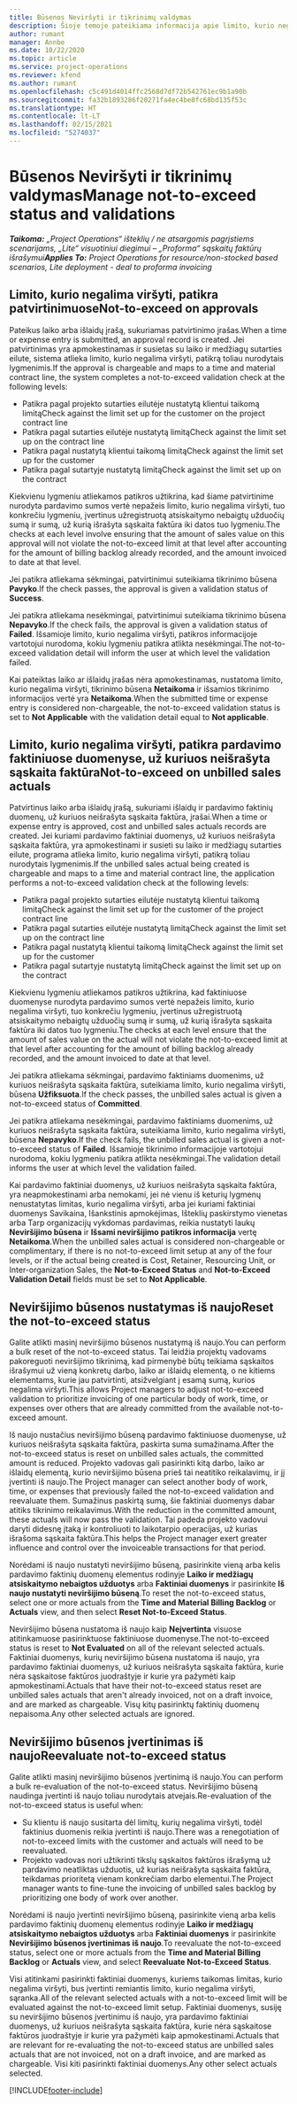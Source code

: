 ```yaml
---
title: Būsenos Neviršyti ir tikrinimų valdymas
description: Šioje temoje pateikiama informacija apie limito, kurio negalima viršyti, patikras, atliekamas sistemoje „Project Operations“.
author: rumant
manager: Annbe
ms.date: 10/22/2020
ms.topic: article
ms.service: project-operations
ms.reviewer: kfend
ms.author: rumant
ms.openlocfilehash: c5c491d4014ffc2568d7df72b542761ec9b1a90b
ms.sourcegitcommit: fa32b1893286f20271fa4ec4be8fc68bd135f53c
ms.translationtype: HT
ms.contentlocale: lt-LT
ms.lasthandoff: 02/15/2021
ms.locfileid: "5274037"
---
```

# <a name="manage-not-to-exceed-status-and-validations"></a><span data-ttu-id="de156-103">Būsenos Neviršyti ir tikrinimų valdymas</span><span class="sxs-lookup"><span data-stu-id="de156-103">Manage not-to-exceed status and validations</span></span> 

<span data-ttu-id="de156-104">_**Taikoma:** „Project Operations“ išteklių / ne atsargomis pagrįstiems scenarijams, „Lite“ visuotiniui diegimui – „Proforma“ sąskaitų faktūrų išrašymui_</span><span class="sxs-lookup"><span data-stu-id="de156-104">_**Applies To:** Project Operations for resource/non-stocked based scenarios, Lite deployment - deal to proforma invoicing_</span></span>

## <a name="not-to-exceed-on-approvals"></a><span data-ttu-id="de156-105">Limito, kurio negalima viršyti, patikra patvirtinimuose</span><span class="sxs-lookup"><span data-stu-id="de156-105">Not-to-exceed on approvals</span></span>

<span data-ttu-id="de156-106">Pateikus laiko arba išlaidų įrašą, sukuriamas patvirtinimo įrašas.</span><span class="sxs-lookup"><span data-stu-id="de156-106">When a time or expense entry is submitted, an approval record is created.</span></span> <span data-ttu-id="de156-107">Jei patvirtinimas yra apmokestinamas ir susietas su laiko ir medžiagų sutarties eilute, sistema atlieka limito, kurio negalima viršyti, patikrą toliau nurodytais lygmenimis.</span><span class="sxs-lookup"><span data-stu-id="de156-107">If the approval is chargeable and maps to a time and material contract line, the system completes a not-to-exceed validation check at the following levels:</span></span>

  - <span data-ttu-id="de156-108">Patikra pagal projekto sutarties eilutėje nustatytą klientui taikomą limitą</span><span class="sxs-lookup"><span data-stu-id="de156-108">Check against the limit set up for the customer on the project contract line</span></span>
  - <span data-ttu-id="de156-109">Patikra pagal sutarties eilutėje nustatytą limitą</span><span class="sxs-lookup"><span data-stu-id="de156-109">Check against the limit set up on the contract line</span></span>
  - <span data-ttu-id="de156-110">Patikra pagal nustatytą klientui taikomą limitą</span><span class="sxs-lookup"><span data-stu-id="de156-110">Check against the limit set up for the customer</span></span>
  - <span data-ttu-id="de156-111">Patikra pagal sutartyje nustatytą limitą</span><span class="sxs-lookup"><span data-stu-id="de156-111">Check against the limit set up on the contract</span></span>

<span data-ttu-id="de156-112">Kiekvienu lygmeniu atliekamos patikros užtikrina, kad šiame patvirtinime nurodyta pardavimo sumos vertė nepažeis limito, kurio negalima viršyti, tuo konkrečiu lygmeniu, įvertinus užregistruotą atsiskaitymo nebaigtų užduočių sumą ir sumą, už kurią išrašyta sąskaita faktūra iki datos tuo lygmeniu.</span><span class="sxs-lookup"><span data-stu-id="de156-112">The checks at each level involve ensuring that the amount of sales value on this approval will not violate the not-to-exceed limit at that level after accounting for the amount of billing backlog already recorded, and the amount invoiced to date at that level.</span></span>

<span data-ttu-id="de156-113">Jei patikra atliekama sėkmingai, patvirtinimui suteikiama tikrinimo būsena **Pavyko**.</span><span class="sxs-lookup"><span data-stu-id="de156-113">If the check passes, the approval is given a validation status of **Success**.</span></span>

<span data-ttu-id="de156-114">Jei patikra atliekama nesėkmingai, patvirtinimui suteikiama tikrinimo būsena **Nepavyko**.</span><span class="sxs-lookup"><span data-stu-id="de156-114">If the check fails, the approval is given a validation status of **Failed**.</span></span> <span data-ttu-id="de156-115">Išsamioje limito, kurio negalima viršyti, patikros informacijoje vartotojui nurodoma, kokiu lygmeniu patikra atlikta nesėkmingai.</span><span class="sxs-lookup"><span data-stu-id="de156-115">The not-to-exceed validation detail will inform the user at which level the validation failed.</span></span>

<span data-ttu-id="de156-116">Kai pateiktas laiko ar išlaidų įrašas nėra apmokestinamas, nustatoma limito, kurio negalima viršyti, tikrinimo būsena **Netaikoma** ir išsamios tikrinimo informacijos vertė yra **Netaikoma**.</span><span class="sxs-lookup"><span data-stu-id="de156-116">When the submitted time or expense entry is considered non-chargeable, the not-to-exceed validation status is set to **Not Applicable** with the validation detail equal to **Not applicable**.</span></span>

## <a name="not-to-exceed-on-unbilled-sales-actuals"></a><span data-ttu-id="de156-117">Limito, kurio negalima viršyti, patikra pardavimo faktiniuose duomenyse, už kuriuos neišrašyta sąskaita faktūra</span><span class="sxs-lookup"><span data-stu-id="de156-117">Not-to-exceed on unbilled sales actuals</span></span>

<span data-ttu-id="de156-118">Patvirtinus laiko arba išlaidų įrašą, sukuriami išlaidų ir pardavimo faktinių duomenų, už kuriuos neišrašyta sąskaita faktūra, įrašai.</span><span class="sxs-lookup"><span data-stu-id="de156-118">When a time or expense entry is approved, cost and unbilled sales actuals records are created.</span></span> <span data-ttu-id="de156-119">Jei kuriami pardavimo faktiniai duomenys, už kuriuos neišrašyta sąskaita faktūra, yra apmokestinami ir susieti su laiko ir medžiagų sutarties eilute, programa atlieka limito, kurio negalima viršyti, patikrą toliau nurodytais lygmenimis.</span><span class="sxs-lookup"><span data-stu-id="de156-119">If the unbilled sales actual being created is chargeable and maps to a time and material contract line, the application performs a not-to-exceed validation check at the following levels:</span></span>

  - <span data-ttu-id="de156-120">Patikra pagal projekto sutarties eilutėje nustatytą klientui taikomą limitą</span><span class="sxs-lookup"><span data-stu-id="de156-120">Check against the limit set up for the customer of the project contract line</span></span>
  - <span data-ttu-id="de156-121">Patikra pagal sutarties eilutėje nustatytą limitą</span><span class="sxs-lookup"><span data-stu-id="de156-121">Check against the limit set up on the contract line</span></span>
  - <span data-ttu-id="de156-122">Patikra pagal nustatytą klientui taikomą limitą</span><span class="sxs-lookup"><span data-stu-id="de156-122">Check against the limit set up for the customer</span></span>
  - <span data-ttu-id="de156-123">Patikra pagal sutartyje nustatytą limitą</span><span class="sxs-lookup"><span data-stu-id="de156-123">Check against the limit set up on the contract</span></span>

<span data-ttu-id="de156-124">Kiekvienu lygmeniu atliekamos patikros užtikrina, kad faktiniuose duomenyse nurodyta pardavimo sumos vertė nepažeis limito, kurio negalima viršyti, tuo konkrečiu lygmeniu, įvertinus užregistruotą atsiskaitymo nebaigtų užduočių sumą ir sumą, už kurią išrašyta sąskaita faktūra iki datos tuo lygmeniu.</span><span class="sxs-lookup"><span data-stu-id="de156-124">The checks at each level ensure that the amount of sales value on the actual will not violate the not-to-exceed limit at that level after accounting for the amount of billing backlog already recorded, and the amount invoiced to date at that level.</span></span>

<span data-ttu-id="de156-125">Jei patikra atliekama sėkmingai, pardavimo faktiniams duomenims, už kuriuos neišrašyta sąskaita faktūra, suteikiama limito, kurio negalima viršyti, būsena **Užfiksuota**.</span><span class="sxs-lookup"><span data-stu-id="de156-125">If the check passes, the unbilled sales actual is given a not-to-exceed status of **Committed**.</span></span>

<span data-ttu-id="de156-126">Jei patikra atliekama nesėkmingai, pardavimo faktiniams duomenims, už kuriuos neišrašyta sąskaita faktūra, suteikiama limito, kurio negalima viršyti, būsena **Nepavyko**.</span><span class="sxs-lookup"><span data-stu-id="de156-126">If the check fails, the unbilled sales actual is given a not-to-exceed status of **Failed**.</span></span> <span data-ttu-id="de156-127">Išsamioje tikrinimo informacijoje vartotojui nurodoma, kokiu lygmeniu patikra atlikta nesėkmingai.</span><span class="sxs-lookup"><span data-stu-id="de156-127">The validation detail informs the user at which level the validation failed.</span></span>

<span data-ttu-id="de156-128">Kai pardavimo faktiniai duomenys, už kuriuos neišrašyta sąskaita faktūra, yra neapmokestinami arba nemokami, jei nė vienu iš keturių lygmenų nenustatytas limitas, kurio negalima viršyti, arba jei kuriami faktiniai duomenys Savikaina, Išankstinis apmokėjimas, Išteklių paskirstymo vienetas arba Tarp organizacijų vykdomas pardavimas, reikia nustatyti laukų **Neviršijimo būsena** ir **Išsami neviršijimo patikros informacija** vertę **Netaikoma**.</span><span class="sxs-lookup"><span data-stu-id="de156-128">When the unbilled sales actual is considered non-chargeable or complimentary, if there is no not-to-exceed limit setup at any of the four levels, or if the actual being created is Cost, Retainer, Resourcing Unit, or Inter-organization Sales, the **Not-to-Exceed Status** and **Not-to-Exceed Validation Detail** fields must be set to **Not Applicable**.</span></span>

## <a name="reset-the-not-to-exceed-status"></a><span data-ttu-id="de156-129">Neviršijimo būsenos nustatymas iš naujo</span><span class="sxs-lookup"><span data-stu-id="de156-129">Reset the not-to-exceed status</span></span>

<span data-ttu-id="de156-130">Galite atlikti masinį neviršijimo būsenos nustatymą iš naujo.</span><span class="sxs-lookup"><span data-stu-id="de156-130">You can perform a bulk reset of the not-to-exceed status.</span></span> <span data-ttu-id="de156-131">Tai leidžia projektų vadovams pakoreguoti neviršijimo tikrinimą, kad pirmenybė būtų teikiama sąskaitos išrašymui už vieną konkretų darbo, laiko ar išlaidų elementą, o ne kitiems elementams, kurie jau patvirtinti, atsižvelgiant į esamą sumą, kurios negalima viršyti.</span><span class="sxs-lookup"><span data-stu-id="de156-131">This allows Project managers to adjust not-to-exceed validation to prioritize invoicing of one particular body of work, time, or expenses over others that are already committed from the available not-to-exceed amount.</span></span>

<span data-ttu-id="de156-132">Iš naujo nustačius neviršijimo būseną pardavimo faktiniuose duomenyse, už kuriuos neišrašyta sąskaita faktūra, paskirta suma sumažinama.</span><span class="sxs-lookup"><span data-stu-id="de156-132">After the not-to-exceed status is reset on unbilled sales actuals, the committed amount is reduced.</span></span> <span data-ttu-id="de156-133">Projekto vadovas gali pasirinkti kitą darbo, laiko ar išlaidų elementą, kurio neviršijimo būsena prieš tai neatitiko reikalavimų, ir jį įvertinti iš naujo.</span><span class="sxs-lookup"><span data-stu-id="de156-133">The Project manager can select another body of work, time, or expenses that previously failed the not-to-exceed validation and reevaluate them.</span></span> <span data-ttu-id="de156-134">Sumažinus paskirtą sumą, šie faktiniai duomenys dabar atitiks tikrinimo reikalavimus.</span><span class="sxs-lookup"><span data-stu-id="de156-134">With the reduction in the committed amount, these actuals will now pass the validation.</span></span> <span data-ttu-id="de156-135">Tai padeda projekto vadovui daryti didesnę įtaką ir kontroliuoti to laikotarpio operacijas, už kurias išrašoma sąskaita faktūra.</span><span class="sxs-lookup"><span data-stu-id="de156-135">This helps the Project manager exert greater influence and control over the invoiceable transactions for that period.</span></span>

<span data-ttu-id="de156-136">Norėdami iš naujo nustatyti neviršijimo būseną, pasirinkite vieną arba kelis pardavimo faktinių duomenų elementus rodinyje **Laiko ir medžiagų atsiskaitymo nebaigtos užduotys** arba **Faktiniai duomenys** ir pasirinkite **Iš naujo nustatyti neviršijimo būseną**.</span><span class="sxs-lookup"><span data-stu-id="de156-136">To reset the not-to-exceed status, select one or more actuals from the **Time and Material Billing Backlog** or **Actuals** view, and then select **Reset Not-to-Exceed Status**.</span></span>

<span data-ttu-id="de156-137">Neviršijimo būsena nustatoma iš naujo kaip **Neįvertinta** visuose atitinkamuose pasirinktuose faktiniuose duomenyse.</span><span class="sxs-lookup"><span data-stu-id="de156-137">The not-to-exceed status is reset to **Not Evaluated** on all of the relevant selected actuals.</span></span> <span data-ttu-id="de156-138">Faktiniai duomenys, kurių neviršijimo būsena nustatoma iš naujo, yra pardavimo faktiniai duomenys, už kuriuos neišrašyta sąskaita faktūra, kurie nėra sąskaitose faktūros juodraštyje ir kurie yra pažymėti kaip apmokestinami.</span><span class="sxs-lookup"><span data-stu-id="de156-138">Actuals that have their not-to-exceed status reset are unbilled sales actuals that aren't already invoiced, not on a draft invoice, and are marked as chargeable.</span></span> <span data-ttu-id="de156-139">Visų kitų pasirinktų faktinių duomenų nepaisoma.</span><span class="sxs-lookup"><span data-stu-id="de156-139">Any other selected actuals are ignored.</span></span>

## <a name="reevaluate-not-to-exceed-status"></a><span data-ttu-id="de156-140">Neviršijimo būsenos įvertinimas iš naujo</span><span class="sxs-lookup"><span data-stu-id="de156-140">Reevaluate not-to-exceed status</span></span>

<span data-ttu-id="de156-141">Galite atlikti masinį neviršijimo būsenos įvertinimą iš naujo.</span><span class="sxs-lookup"><span data-stu-id="de156-141">You can perform a bulk re-evaluation of the not-to-exceed status.</span></span> <span data-ttu-id="de156-142">Neviršijimo būseną naudinga įvertinti iš naujo toliau nurodytais atvejais.</span><span class="sxs-lookup"><span data-stu-id="de156-142">Re-evaluation of the not-to-exceed status is useful when:</span></span>

  - <span data-ttu-id="de156-143">Su klientu iš naujo susitarta dėl limitų, kurių negalima viršyti, todėl faktinius duomenis reikia įvertinti iš naujo.</span><span class="sxs-lookup"><span data-stu-id="de156-143">There was a renegotiation of not-to-exceed limits with the customer and actuals will need to be reevaluated.</span></span>
  - <span data-ttu-id="de156-144">Projekto vadovas nori užtikrinti tikslų sąskaitos faktūros išrašymą už pardavimo neatliktas užduotis, už kurias neišrašyta sąskaita faktūra, teikdamas prioritetą vienam konkrečiam darbo elementui.</span><span class="sxs-lookup"><span data-stu-id="de156-144">The Project manager wants to fine-tune the invoicing of unbilled sales backlog by prioritizing one body of work over another.</span></span>

<span data-ttu-id="de156-145">Norėdami iš naujo įvertinti neviršijimo būseną, pasirinkite vieną arba kelis pardavimo faktinių duomenų elementus rodinyje **Laiko ir medžiagų atsiskaitymo nebaigtos užduotys** arba **Faktiniai duomenys** ir pasirinkite **Neviršijimo būsenos įvertinimas iš naujo**.</span><span class="sxs-lookup"><span data-stu-id="de156-145">To reevaluate the not-to-exceed status, select one or more actuals from the **Time and Material Billing Backlog** or **Actuals** view, and select **Reevaluate Not-to-Exceed Status**.</span></span>

<span data-ttu-id="de156-146">Visi atitinkami pasirinkti faktiniai duomenys, kuriems taikomas limitas, kurio negalima viršyti, bus įvertinti remiantis limito, kurio negalima viršyti, sąranka.</span><span class="sxs-lookup"><span data-stu-id="de156-146">All of the relevant selected actuals with a not-to-exceed limit will be evaluated against the not-to-exceed limit setup.</span></span> <span data-ttu-id="de156-147">Faktiniai duomenys, susiję su neviršijimo būsenos įvertinimu iš naujo, yra pardavimo faktiniai duomenys, už kuriuos neišrašyta sąskaita faktūra, kurie nėra sąskaitose faktūros juodraštyje ir kurie yra pažymėti kaip apmokestinami.</span><span class="sxs-lookup"><span data-stu-id="de156-147">Actuals that are relevant for re-evaluating the not-to-exceed status are unbilled sales actuals that are not invoiced, not on a draft invoice, and are marked as chargeable.</span></span> <span data-ttu-id="de156-148">Visi kiti pasirinkti faktiniai duomenys.</span><span class="sxs-lookup"><span data-stu-id="de156-148">Any other select actuals selected.</span></span>


[!INCLUDE[footer-include](../../includes/footer-banner.md)]